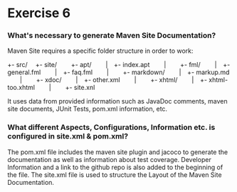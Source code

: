 # Exercise 6

### What's necessary to generate Maven Site Documentation?

Maven Site requires a specific folder structure in order to work:

\+\- src/
&emsp;\+\- site/
&emsp;&emsp;\+\- apt/
&emsp;&emsp;|&emsp;\+\- index.apt
&emsp;&emsp;|
&emsp;&emsp;\+\- fml/
&emsp;&emsp;|&emsp;\+\- general.fml
&emsp;&emsp;|&emsp;\+\- faq.fml
&emsp;&emsp;|
&emsp;&emsp;\+\- markdown/
&emsp;&emsp;|&emsp;\+\- markup.md
&emsp;&emsp;|
&emsp;&emsp;\+\- xdoc/
&emsp;&emsp;|&emsp;\+\- other.xml
&emsp;&emsp;|
&emsp;&emsp;\+\- xhtml/
&emsp;&emsp;|&emsp;\+\- xhtml-too.xhtml
&emsp;&emsp;|
&emsp;&emsp;\+\- site.xnl

It uses data from provided information such as JavaDoc comments, maven site documents, JUnit Tests, pom.xml information, etc.

### What different Aspects, Configurations, Information etc. is configured in site.xml & pom.xml?

The pom.xml file includes the maven site plugin and jacoco to generate the documentation as well as information about test coverage. Developer Information and a link to the github repo is also added to the beginning of the file. The site.xml file is used to structure the Layout of the Maven Site Documentation.